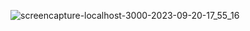 ![screencapture-localhost-3000-2023-09-20-17_55_16](https://github.com/KomalR2003/React-pixals/assets/138985585/757f24df-ed75-459e-b7d6-42ddc5a9a77f)
